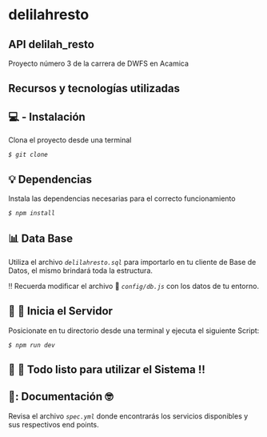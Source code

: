 # delilahresto

## API delilah_resto 
Proyecto número 3 de la carrera de DWFS en Acamica


## Recursos y tecnologías utilizadas


## :computer: - Instalación
Clona el proyecto desde una terminal

*`$ git clone`*



## :bulb: Dependencias
Instala las dependencias necesarias para el correcto funcionamiento

*`$ npm install`*



## :bar_chart: Data Base
Utiliza el archivo *`delilahresto.sql`* para importarlo en tu cliente de Base de Datos,  el mismo
brindará toda la estructura.

:bangbang: Recuerda modificar el archivo :open_file_folder: *`config/db.js`* con los datos de tu entorno.



## :rocket: :rocket: Inicia el Servidor
Posicionate en tu directorio desde una terminal y ejecuta el siguiente Script:

*`$ npm run dev`*



## :checkered_flag: :checkered_flag: Todo listo para utilizar el Sistema :bangbang:



## :open_book:: Documentación  :nerd_face:
Revisa el archivo *`spec.yml`*  donde encontrarás los servicios disponibles y
sus respectivos end points.
